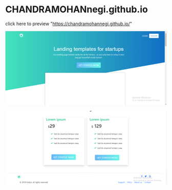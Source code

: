 # CHANDRAMOHANnegi.github.io


click here to preview "https://chandramohannegi.github.io/"


![Document](https://github.com/CHANDRAMOHANnegi/CHANDRAMOHANnegi.github.io/blob/master/images/Screenshot%20(54).png)





![Document](https://github.com/CHANDRAMOHANnegi/CHANDRAMOHANnegi.github.io/blob/master/images/Screenshot%20(56).png)
